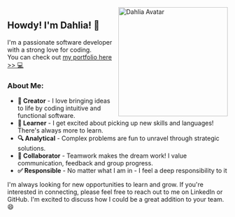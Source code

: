 <div >
  <img src="https://cyphernyx.github.io/dahlia-portfolio-site/static/media/dahliaAvatar.6cfee709f8e111f77e3d.png" alt="Dahlia Avatar" width="250" align="right" />
</div>

## Howdy! I'm Dahlia! 👋

 I'm a passionate software developer with a strong love for coding. <br>
 You can check out <a href="https://cyphernyx.github.io/dahlia-portfolio-site/" target="_blank">my portfolio here >> 💻</a>

### About Me:

- **🚀 Creator** - I love bringing ideas to life by coding intuitive and functional software. 
- **🧠 Learner** - I get excited about picking up new skills and languages! There's always more to learn. 
- **🔍 Analytical** - Complex problems are fun to unravel through strategic solutions. 
- **🤝 Collaborator** - Teamwork makes the dream work! I value communication, feedback and group progress. 
- **✅ Responsible** - No matter what I am in - I feel a deep responsibility to it 

I'm always looking for new opportunities to learn and grow. If you're interested in connecting, please feel free to reach out to me on LinkedIn or GitHub. I'm excited to discuss how I could be a great addition to your team. 😄
